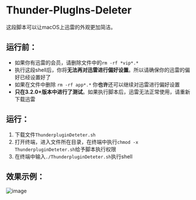 # Thunder-PlugIns-Deleter
这段脚本可以让macOS上迅雷的外观更加简洁。
## 运行前：
* 如果你有迅雷的会员，请删除文件中的`rm -rf *vip*.*`
* 执行这段shell后，你将**无法再对迅雷进行偏好设置**。所以请确保你的迅雷的偏好已经设置好了
* 如果在文件中删除 `rm -rf app*.*` 你**也许**还可以继续对迅雷进行偏好设置
* **只在3.2.0+版本中进行了测试**。如果执行脚本后，迅雷无法正常使用，请重新下载迅雷


## 运行：
1. 下载文件`ThunderpluginDeteter.sh`
2. 打开终端，进入文件所在目录，在终端中执行`chmod -x ThunderpluginDeteter.sh`给予脚本执行权限
3. 在终端中输入`./ThunderpluginDeteter.sh`执行shell

## 效果示例：
![image](https://github.com/ludanxer/Thunder-PlugIns-Deleter/raw/master/images/image.jpg)

